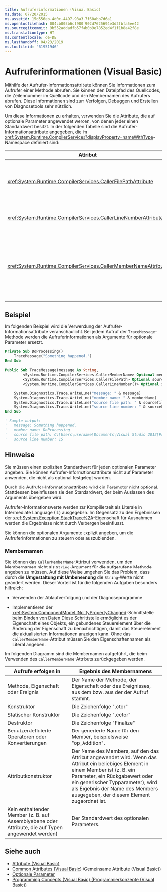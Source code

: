 ```yaml
---
title: Aufruferinformationen (Visual Basic)
ms.date: 07/20/2015
ms.assetid: 15d556eb-4d0c-4497-98a3-7f60abb7d6a1
ms.openlocfilehash: 004cb003b6cf980f902d7625694e3d2fbfa5ee42
ms.sourcegitcommit: 9b552addadfb57fab0b9e7852ed4f1f1b8a42f8e
ms.translationtype: HT
ms.contentlocale: de-DE
ms.lasthandoff: 04/23/2019
ms.locfileid: "61951946"
---
```

# <a name="caller-information-visual-basic"></a>Aufruferinformationen (Visual Basic)
Mithilfe der Aufrufer-Informationsattribute können Sie Informationen zum Aufrufer einer Methode abrufen. Sie können den Dateipfad des Quellcodes, die Zeilennummer im Quellcode und den Membernamen des Aufrufers abrufen. Diese Informationen sind zum Verfolgen, Debuggen und Erstellen von Diagnosetools sehr nützlich.  
  
 Um diese Informationen zu erhalten, verwenden Sie die Attribute, die auf optionale Parameter angewendet werden, von denen jeder einen Standardwert besitzt. In der folgenden Tabelle sind die Aufrufer-Informationsattribute angegeben, die im <xref:System.Runtime.CompilerServices?displayProperty=nameWithType>-Namespace definiert sind:  
  
|Attribut|Beschreibung|Typ|  
|---|---|---|  
|<xref:System.Runtime.CompilerServices.CallerFilePathAttribute>|Vollständiger Pfad der Quelldatei, die den Aufrufer enthält. Dies ist der Dateipfad zum Zeitpunkt der Kompilierung.|`String`|  
|<xref:System.Runtime.CompilerServices.CallerLineNumberAttribute>|Zeilennummer in der Quelldatei, in der die Methode aufgerufen wird.|`Integer`|  
|<xref:System.Runtime.CompilerServices.CallerMemberNameAttribute>|Der Methoden- oder Eigenschaftenname des Aufrufers. Weitere Informationen hierzu finden Sie unter [Membernamen](#MEMBERNAMES) weiter unten in diesem Thema.|`String`|  
  
## <a name="example"></a>Beispiel  
 Im folgenden Beispiel wird die Verwendung der Aufrufer-Informationsattribute veranschaulicht. Bei jedem Aufruf der `TraceMessage`-Methode werden die Aufruferinformationen als Argumente für optionale Parameter ersetzt.  
  
```vb  
Private Sub DoProcessing()  
    TraceMessage("Something happened.")  
End Sub  
  
Public Sub TraceMessage(message As String,  
        <System.Runtime.CompilerServices.CallerMemberName> Optional memberName As String = Nothing,  
        <System.Runtime.CompilerServices.CallerFilePath> Optional sourcefilePath As String = Nothing,  
        <System.Runtime.CompilerServices.CallerLineNumber()> Optional sourceLineNumber As Integer = 0)  
  
    System.Diagnostics.Trace.WriteLine("message: " & message)  
    System.Diagnostics.Trace.WriteLine("member name: " & memberName)  
    System.Diagnostics.Trace.WriteLine("source file path: " & sourcefilePath)  
    System.Diagnostics.Trace.WriteLine("source line number: " & sourceLineNumber)  
End Sub  
  
' Sample output:  
'   message: Something happened.  
'   member name: DoProcessing  
'   source file path: C:\Users\username\Documents\Visual Studio 2012\Projects\CallerInfoVB\CallerInfoVB\Form1.vb  
'   source line number: 15  
```  
  
## <a name="remarks"></a>Hinweise  
 Sie müssen einen expliziten Standardwert für jeden optionalen Parameter angeben. Sie können Aufrufer-Informationsattribute nicht auf Parameter anwenden, die nicht als optional festgelegt wurden.  
  
 Durch die Aufrufer-Informationsattribute wird ein Parameter nicht optional. Stattdessen beeinflussen sie den Standardwert, der beim Auslassen des Arguments übergeben wird.  
  
 Aufrufer-Informationswerte werden zur Kompilierzeit als Literale in Intermediate Language (IL) ausgegeben. Im Gegensatz zu den Ergebnissen der <xref:System.Exception.StackTrace%2A>-Eigenschaft für Ausnahmen werden die Ergebnisse nicht durch Verbergen beeinflusst.  
  
 Sie können die optionalen Argumente explizit angeben, um die Aufruferinformationen zu steuern oder auszublenden.  
  
### <a name="MEMBERNAMES"></a> Membernamen  
 Sie können das `CallerMemberName`-Attribut verwenden, um den Membernamen nicht als `String`-Argument für die aufgerufene Methode angeben zu müssen. Auf diese Weise umgehen Sie das Problem, dass durch die **Umgestaltung mit Umbenennung** die `String`-Werte nicht geändert werden. Dieser Vorteil ist für die folgenden Aufgaben besonders hilfreich:  
  
- Verwenden der Ablaufverfolgung und der Diagnoseprogramme  
  
- Implementieren der <xref:System.ComponentModel.INotifyPropertyChanged>-Schnittstelle beim Binden von Daten Diese Schnittstelle ermöglicht es der Eigenschaft eines Objekts, ein gebundenes Steuerelement über die Änderung der Eigenschaft zu benachrichtigen, damit das Steuerelement die aktualisierten Informationen anzeigen kann. Ohne das `CallerMemberName`-Attribut müssen Sie den Eigenschaftennamen als Literal angeben.  
  
 Im folgenden Diagramm sind die Membernamen aufgeführt, die beim Verwenden des `CallerMemberName`-Attributs zurückgegeben werden.  
  
|Aufrufe erfolgen in|Ergebnis des Membernamens|  
|-------------------------|------------------------|  
|Methode, Eigenschaft oder Ereignis|Der Name der Methode, der Eigenschaft oder des Ereignisses, aus dem bzw. aus der der Aufruf stammt.|  
|Konstruktor|Die Zeichenfolge ".ctor"|  
|Statischer Konstruktor|Die Zeichenfolge ".cctor"|  
|Destruktor|Die Zeichenfolge "Finalize"|  
|Benutzerdefinierte Operatoren oder Konvertierungen|Der generierte Name für den Member, beispielsweise "op_Addition".|  
|Attributkonstruktor|Der Name des Members, auf den das Attribut angewendet wird. Wenn das Attribut ein beliebiges Element in einem Member ist (z. B. ein Parameter, ein Rückgabewert oder ein generischer Typparameter), wird als Ergebnis der Name des Members ausgegeben, der diesem Element zugeordnet ist.|  
|Kein enthaltender Member (z. B. auf Assemblyebene oder Attribute, die auf Typen angewendet werden)|Der Standardwert des optionalen Parameters.|  
  
## <a name="see-also"></a>Siehe auch

- [Attribute (Visual Basic)](../../../visual-basic/language-reference/attributes.md)
- [Common Attributes (Visual Basic)](../../../visual-basic/programming-guide/concepts/attributes/common-attributes.md) (Gemeinsame Attribute (Visual Basic))
- [Optionale Parameter](../../../visual-basic/programming-guide/language-features/procedures/optional-parameters.md)
- [Programming Concepts (Visual Basic) (Programmierkonzepte (Visual Basic))](../../../visual-basic/programming-guide/concepts/index.md)
